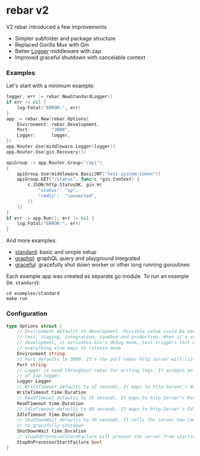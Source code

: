 # rebar v2

V2 rebar introduced a few improvements

- Simpler subfolder and package structure
- Replaced Gorilla Mux with Gin
- Better [Logger](./middleware/logger.go) middleware with zap
- Improved graceful shutdown with cancelable context

### Examples

Let's start with a minimum example:

```go
logger, err := rebar.NewStandardLogger()
if err != nil {
	log.Fatal("ERROR:", err)
}
app := rebar.New(rebar.Options{
	Environment: rebar.Development,
	Port:        "3000",
	Logger:      logger,
})
app.Router.Use(middleware.Logger(logger))
app.Router.Use(gin.Recovery())

apiGroup := app.Router.Group("/api")
{
	apiGroup.Use(middleware.BasicJWT("test-system-token"))
	apiGroup.GET("/status", func(c *gin.Context) {
		c.JSON(http.StatusOK, gin.H{
			"status": "up",
			"redis":  "connected",
		})
	})
}
if err := app.Run(); err != nil {
	log.Fatal("ERROR:", err)
}
```

And more examples:

- [standard](./examples/standard): basic and simple setup
- [graphql](./examples/graphql): graphQL query and playground integrated
- [graceful](./examples/graceful): gracefully shut down worker or other long running goroutines

Each example app was created as separate go module. To run an example (ie. `standard`):

```shell
cd examples/standard
make run
```

### Configuration

```go
type Options struct {
	// Environment defaults to development. Possible value could be development,
	// test, staging, integration, sandbox and production. When it's set to
	// development, it activates Gin's debug mode, test triggers test mode, and
	// everything else maps to release mode
	Environment string
	// Port defaults to 3000. It's the port rebar http server will listen to.
	Port string
	// Logger is used throughout rebar for writing logs. It accepts an instance
	// of zap logger.
	Logger Logger
	// WriteTimeout defaults to 15 seconds. It maps to http.Server's WriteTimeout.
	WriteTimeout time.Duration
	// ReadTimeout defaults to 15 seconds. It maps to http.Server's ReadTimeout.
	ReadTimeout time.Duration
	// IdleTimeout defaults to 60 seconds. It maps to http.Server's IdleTimeout.
	IdleTimeout time.Duration
	// ShutDownWait defaults to 30 seconds. It tells the server how long it has
	// to gracefully shutdown
	ShutDownWait time.Duration
	// StopOnProcessorStartFailure will prevent the server from starting if any attached processors fail to start
	StopOnProcessorStartFailure bool
}
```
